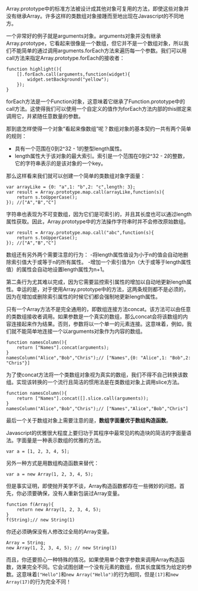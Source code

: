 <!--
Title|Javascript数组的几个微妙点
Id|javascript-array-subtle
Date|2014-09-02 21:03:00
Status|Publish
Type|Post
Tags|javascript,tech
Excerpt|Array.prototype中的标准方法被设计成其他对象可复用的方法，即使这些对象并没有继承Array。许多这样的类数组对象接踵而至地出现在Javascript的不同地方。
-->
Array.prototype中的标准方法被设计成其他对象可复用的方法，即使这些对象并没有继承Array。许多这样的类数组对象接踵而至地出现在Javascript的不同地方。

一个非常好的例子就是arguments对象。arguments对象并没有继承Array.prototype，它看起来很像是一个数组，但它并不是一个数组对象，所以我们不能简单的通过调用arguments.forEach方法来遍历每一个参数。我们可以用call方法来指定Array.prototype.forEach的接收者：

    function highlight(){
        [].forEach.call(arguments,function(widget){
            widget.setBackground("yellow");
        });
    }
forEach方法是一个Function对象，这意味着它继承了Function.prototype中的call方法。这使得我们可以使用一个自定义的值作为forEach方法内部的this绑定来调用它，并紧随任意数量的参数。

那到底怎样使得一个对象“看起来像数组”呢？数组对象的基本契约一共有两个简单的规则：
- 具有一个范围在0到2^32 - 1的整型length属性。
- length属性大于该对象的最大索引。索引是一个范围在0到2^32 - 2的整数，它的字符串表示的是该对象的一个key。

那么这样看来我们就可以创建一个简单的类数组对象字面量：

    var arrayLike = {0: "a",1: "b",2: "c",length: 3};
    var result = Array.prototype.map.call(arrayLike,function(s){
        return s.toUpperCase();
    }); //["A","B","C"]

字符串也表现为不可变数组，因为它们是可索引的，并且其长度也可以通过length属性获取。因此，Array.prototype中的方法操作字符串时并不会修改原始数组。

    var result = Array.prototype.map.call("abc",function(s){
        return s.toUpperCase();
    }); //["A","B","C"]
    
数组还有另外两个需要注意的行为：
-将length属性值设为小于n的值会自动地删除索引值大于或等于n的所有属性。
-增加一个索引值为n（大于或等于length属性值）的属性会自动地设置length属性为n+1。

第二条行为尤其难以完成，因为它需要监控索引属性的增加以自动地更新length属性。幸运的是，对于使用Array.prototype中的方法，这两条规则都不是必须的，因为在增加或删除索引属性的时候它们都会强制地更新length属性。

只有一个Array方法不是完全通用的，即数组连接方法concat。该方法可以由任意的类数组接收者调用。如果参数是一个真实的数组，那么concat会将该数组的内容连接起来作为结果。否则，参数将以一个单一的元素连接。这意味着，例如，我们就不能简单地连接一个以arguments对象作为内容的数组。

    function namesColumn(){
        return ["Names"].concat(arguments);
    }
    namesColumn("Alice","Bob","Chris");// ["Names",{0: "Alice",1: "Bob",2: "Chris"}]
    
为了使concat方法将一个类数组对象视为真实的数组，我们不得不自己转换该数组。实现该转换的一个流行且简洁的惯用法是在类数组对象上调用slice方法。

    function namesColumn(){
        return ["Names"].concat([].slice.call(arguments));
    }
    namesColumn("Alice","Bob","Chris");// ["Names","Alice","Bob","Chris"]
    

最后一个关于数组对象上需要注意的是，**数组字面量优于数组构造函数**。

Javascript的优雅很大程度上要归功于其程序中最常见的构造块的简洁的字面量语法。字面量是一种表示数组的优雅的方法。

    var a = [1, 2, 3, 4, 5];
另外一种方式是用数组构造函数来替代：

    var a = new Array(1, 2, 3, 4, 5);
但是事实证明，即使抛开美学不谈，Array构造函数都存在一些微妙的问题。首先，你必须要确保，没有人重新包装过Array变量。

    function f(Array){
        return new Array(1, 2, 3, 4, 5);
    }
    f(String);// new String(1)
你还必须确保没有人修改过全局的Array变量。

    Array = String;
    new Array(1, 2, 3, 4, 5); // new String(1)
而且，你还要担心一种特殊的情况。如果使用单个数字参数来调用Array构造函数，效果完全不同。它会试图创建一个没有元素的数组，但其长度属性为给定的参数。这意味着`["Hello"]`和`new Array("Hello")`的行为相同，但是`[17]`和`new Array(17)`的行为完全不同！
